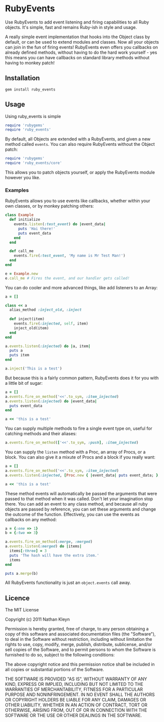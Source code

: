 # RubyEvents

Use RubyEvents to add event listening and firing capabilities to all Ruby
objects. It's simple, fast and remains Ruby-ish in style and usage.

A really simple event implementation that hooks into the Object class by
default, or can be used to extend modules and classes. Now all your objects can
join in the fun of firing events! RubyEvents even offers you callbacks on
already defined methods, without having to do the hard work yourself - yes this
means you can have callbacks on standard library methods without having to
monkey patch!

## Installation

```shell
gem install ruby_events
```

## Usage

Using ruby_events is simple

```ruby
require 'rubygems'
require 'ruby_events'
```
    
By default, all Objects are extended with a RubyEvents, and given a new method
called `events`. You can also require RubyEvents without the Object patch:

```ruby
require 'rubygems'
require 'ruby_events/core'
```

This allows you to patch objects yourself, or apply the RubyEvents module
however you like.

### Examples

RubyEvents allows you to use events like callbacks, whether within your own
classes, or by monkey patching others:

```ruby
class Example
  def initialize
    events.listen(:test_event) do |event_data|
      puts 'Hai there!'
      puts event_data
    end
  end

  def call_me
    events.fire(:test_event, 'My name is Mr Test Man!')
  end
end

e = Example.new
e.call_me # Fires the event, and our handler gets called!
```

You can do cooler and more advanced things, like add listeners to an Array:

```ruby
a = []

class << a
  alias_method :inject_old, :inject
  
  def inject(item)
    events.fire(:injected, self, item)
    inject_old(item)
  end
end

a.events.listen(:injected) do |a, item|
  puts a
  puts item
end

a.inject('This is a test')
```

But because this is a fairly common pattern, RubyEvents does it for you with
a little bit of sugar:

```ruby
a = []
a.events.fire_on_method('<<'.to_sym, :item_injected)
a.events.listen(:injected) do |event_data|
  puts event_data
end

a << 'this is a test'
```
    
You can supply multiple methods to fire a single event type on, useful for
catching methods and their aliases:

```ruby
a.events.fire_on_method(['<<'.to_sym, :push], :item_injected)
```
    
You can supply the `listen` method with a Proc, an array of Procs, or a block.
You can also give it a mixute of Procs and a block if you really want:

```ruby
a = []
a.events.fire_on_method('<<'.to_sym, :item_injected)
a.events.listen(:injected, [Proc.new { |event_data| puts event_data; }, Proc.new { puts 'Hello, I was called!'; }])

a << 'this is a test'
```

These method events will automatically be passed the arguments that were passed
to that method when it was called. Don't let your imagination stop there. You
can add an event to any class method, and because all ruby objects are passed by
reference, you can set these arguments and change the outcome of the function.
Effectively, you can use the events as callbacks on any method:

```ruby
a = {:one => 1}
b = {:two => 3}

a.events.fire_on_method(:merge, :merged)
a.events.listen(:merged) do |items|
  items[:three] = 3
  puts 'The hash will have the extra item.'
  items
end

puts a.merge(b)
```

All RubyEvents functionality is just an `object.events` call away.

## Licence

The MIT License

Copyright (c) 2011 Nathan Kleyn

Permission is hereby granted, free of charge, to any person obtaining a copy
of this software and associated documentation files (the "Software"), to deal
in the Software without restriction, including without limitation the rights
to use, copy, modify, merge, publish, distribute, sublicense, and/or sell
copies of the Software, and to permit persons to whom the Software is
furnished to do so, subject to the following conditions:

The above copyright notice and this permission notice shall be included in
all copies or substantial portions of the Software.

THE SOFTWARE IS PROVIDED "AS IS", WITHOUT WARRANTY OF ANY KIND, EXPRESS OR
IMPLIED, INCLUDING BUT NOT LIMITED TO THE WARRANTIES OF MERCHANTABILITY,
FITNESS FOR A PARTICULAR PURPOSE AND NONINFRINGEMENT. IN NO EVENT SHALL THE
AUTHORS OR COPYRIGHT HOLDERS BE LIABLE FOR ANY CLAIM, DAMAGES OR OTHER
LIABILITY, WHETHER IN AN ACTION OF CONTRACT, TORT OR OTHERWISE, ARISING FROM,
OUT OF OR IN CONNECTION WITH THE SOFTWARE OR THE USE OR OTHER DEALINGS IN
THE SOFTWARE.
